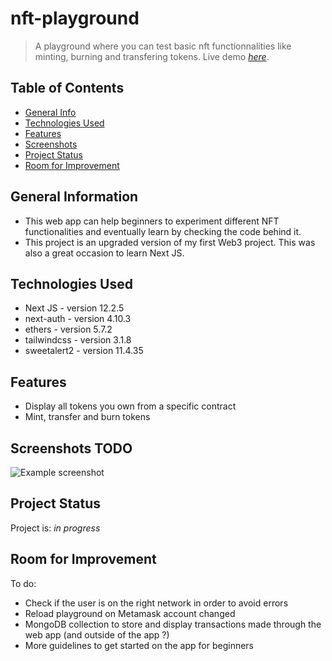 # nft-playground
> A playground where you can test basic nft functionnalities like minting, burning and transfering tokens.
> Live demo [_here_](https://nft-playground-one.vercel.app). 

## Table of Contents
* [General Info](#general-information)
* [Technologies Used](#technologies-used)
* [Features](#features)
* [Screenshots](#screenshots)
* [Project Status](#project-status)
* [Room for Improvement](#room-for-improvement)


## General Information
- This web app can help beginners to experiment different NFT functionalities and eventually learn by checking the code behind it.
- This project is an upgraded version of my first Web3 project. This was also a great occasion to learn Next JS.


## Technologies Used
- Next JS - version 12.2.5
- next-auth - version 4.10.3
- ethers - version 5.7.2
- tailwindcss - version 3.1.8
- sweetalert2 - version 11.4.35


## Features

- Display all tokens you own from a specific contract
- Mint, transfer and burn tokens


## Screenshots TODO
![Example screenshot](./img/screenshot.png)


## Project Status
Project is: _in progress_ 


## Room for Improvement

To do:
- Check if the user is on the right network in order to avoid errors
- Reload playground on Metamask account changed
- MongoDB collection to store and display transactions made through the web app (and outside of the app ?)
- More guidelines to get started on the app for beginners



<!-- ## License -->
<!-- This project is open source and available under the [... License](). -->